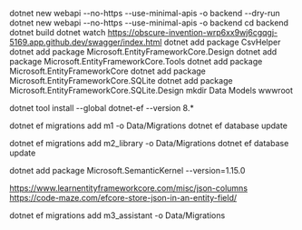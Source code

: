 dotnet new webapi --no-https --use-minimal-apis -o backend --dry-run
dotnet new webapi --no-https --use-minimal-apis -o backend
cd backend
dotnet build
dotnet watch
https://obscure-invention-wrp6xx9wj6cgqgj-5169.app.github.dev/swagger/index.html
dotnet add package CsvHelper
dotnet add package Microsoft.EntityFrameworkCore.Design
dotnet add package Microsoft.EntityFrameworkCore.Tools
dotnet add package Microsoft.EntityFrameworkCore
dotnet add package Microsoft.EntityFrameworkCore.SQLite
dotnet add package Microsoft.EntityFrameworkCore.SQLite.Design
mkdir Data Models wwwroot

dotnet tool install --global dotnet-ef --version 8.*

dotnet ef migrations add m1 -o Data/Migrations
dotnet ef database update

dotnet ef migrations add m2_library -o Data/Migrations
dotnet ef database update

dotnet add package Microsoft.SemanticKernel --version=1.15.0

https://www.learnentityframeworkcore.com/misc/json-columns
https://code-maze.com/efcore-store-json-in-an-entity-field/

dotnet ef migrations add m3_assistant -o Data/Migrations